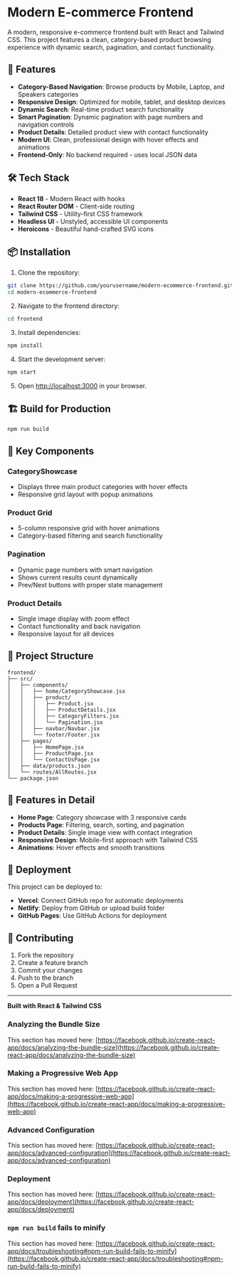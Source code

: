 # Modern E-commerce Frontend

A modern, responsive e-commerce frontend built with React and Tailwind CSS. This project features a clean, category-based product browsing experience with dynamic search, pagination, and contact functionality.

## 🚀 Features

- **Category-Based Navigation**: Browse products by Mobile, Laptop, and Speakers categories
- **Responsive Design**: Optimized for mobile, tablet, and desktop devices
- **Dynamic Search**: Real-time product search functionality
- **Smart Pagination**: Dynamic pagination with page numbers and navigation controls
- **Product Details**: Detailed product view with contact functionality
- **Modern UI**: Clean, professional design with hover effects and animations
- **Frontend-Only**: No backend required - uses local JSON data

## 🛠️ Tech Stack

- **React 18** - Modern React with hooks
- **React Router DOM** - Client-side routing
- **Tailwind CSS** - Utility-first CSS framework
- **Headless UI** - Unstyled, accessible UI components
- **Heroicons** - Beautiful hand-crafted SVG icons

## 📦 Installation

1. Clone the repository:
```bash
git clone https://github.com/yourusername/modern-ecommerce-frontend.git
cd modern-ecommerce-frontend
```

2. Navigate to the frontend directory:
```bash
cd frontend
```

3. Install dependencies:
```bash
npm install
```

4. Start the development server:
```bash
npm start
```

5. Open [http://localhost:3000](http://localhost:3000) in your browser.

## 🏗️ Build for Production

```bash
npm run build
```

## 🎯 Key Components

### CategoryShowcase
- Displays three main product categories with hover effects
- Responsive grid layout with popup animations

### Product Grid
- 5-column responsive grid with hover animations
- Category-based filtering and search functionality

### Pagination
- Dynamic page numbers with smart navigation
- Shows current results count dynamically
- Prev/Next buttons with proper state management

### Product Details
- Single image display with zoom effect
- Contact functionality and back navigation
- Responsive layout for all devices

## 🌟 Project Structure

```
frontend/
├── src/
│   ├── components/
│   │   ├── home/CategoryShowcase.jsx
│   │   ├── product/
│   │   │   ├── Product.jsx
│   │   │   ├── ProductDetails.jsx
│   │   │   ├── CategoryFilters.jsx
│   │   │   └── Pagination.jsx
│   │   ├── navbar/Navbar.jsx
│   │   └── footer/Footer.jsx
│   ├── pages/
│   │   ├── HomePage.jsx
│   │   ├── ProductPage.jsx
│   │   └── ContactUsPage.jsx
│   ├── data/products.json
│   └── routes/AllRoutes.jsx
└── package.json
```

## 🔧 Features in Detail

- **Home Page**: Category showcase with 3 responsive cards
- **Products Page**: Filtering, search, sorting, and pagination
- **Product Details**: Single image view with contact integration
- **Responsive Design**: Mobile-first approach with Tailwind CSS
- **Animations**: Hover effects and smooth transitions

## 🚀 Deployment

This project can be deployed to:
- **Vercel**: Connect GitHub repo for automatic deployments
- **Netlify**: Deploy from GitHub or upload build folder
- **GitHub Pages**: Use GitHub Actions for deployment

## 🤝 Contributing

1. Fork the repository
2. Create a feature branch
3. Commit your changes
4. Push to the branch
5. Open a Pull Request

---

**Built with React & Tailwind CSS**

### Analyzing the Bundle Size

This section has moved here: [https://facebook.github.io/create-react-app/docs/analyzing-the-bundle-size](https://facebook.github.io/create-react-app/docs/analyzing-the-bundle-size)

### Making a Progressive Web App

This section has moved here: [https://facebook.github.io/create-react-app/docs/making-a-progressive-web-app](https://facebook.github.io/create-react-app/docs/making-a-progressive-web-app)

### Advanced Configuration

This section has moved here: [https://facebook.github.io/create-react-app/docs/advanced-configuration](https://facebook.github.io/create-react-app/docs/advanced-configuration)

### Deployment

This section has moved here: [https://facebook.github.io/create-react-app/docs/deployment](https://facebook.github.io/create-react-app/docs/deployment)

### `npm run build` fails to minify

This section has moved here: [https://facebook.github.io/create-react-app/docs/troubleshooting#npm-run-build-fails-to-minify](https://facebook.github.io/create-react-app/docs/troubleshooting#npm-run-build-fails-to-minify)
